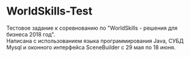 # WorldSkills-Test
Тестовое задание к соревнованию по "WorldSkills - решения для бизнеса 2018 год".  
Написана с использованием языка программирования Java, СУБД Mysql и оконного интерфейса SceneBuilder с 29 мая по 18 июня.  
